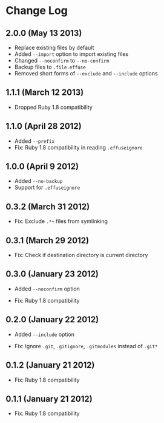 # Change Log

## 2.0.0 (May 13 2013)

 * Replace existing files by default
 * Added `--import` option to import existing files
 * Changed `--noconfirm` to `--no-confirm`
 * Backup files to `.file.effuse`
 * Removed short forms of `--exclude` and `--include` options

## 1.1.1 (March 12 2013)

 * Dropped Ruby 1.8 compatibility

## 1.1.0 (April 28 2012)

 * Added `--prefix`
 * Fix: Ruby 1.8 compatibility in reading `.effuseignore`

## 1.0.0 (April  9 2012)

 * Added `--no-backup`
 * Support for `.effuseignore`

## 0.3.2 (March 31 2012)

 * Fix: Exclude `.*~` files from symlinking

## 0.3.1 (March 29 2012)

 * Fix: Check if destination directory is current directory

## 0.3.0 (January 23 2012)

 * Added `--noconfirm` option

 * Fix: Ruby 1.8 compatibility

## 0.2.0 (January 22 2012)

 * Added `--include` option

 * Fix: Ignore `.git`, `.gitignore`, `.gitmodules` instead of `.git*`

## 0.1.2 (January 21 2012)

 * Fix: Ruby 1.8 compatibility

## 0.1.1 (January 21 2012)

 * Fix: Ruby 1.8 compatibility
